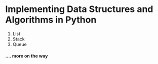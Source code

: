 #     Implementing Data Structures and Algorithms in Python

1. List
2. Stack
3. Queue
#### .... more on the way

